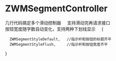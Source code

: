 # ZWMSegmentController
几行代码搞定多个滑动控制器    
支持滑动完再请求接口    
按钮宽度随字数自动变化，支持两种下划线显示     
{   

      ZWMSegmentStyleDefault,   //指示杆和按钮的标题齐平       
      ZWMSegmentStyleFlush,     //指示杆和按钮宽度齐平        
 }   
